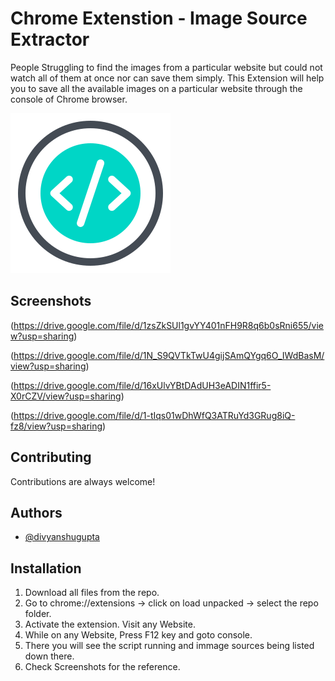 
# Chrome Extenstion - Image Source Extractor

People Struggling to find the images from a particular website but could not watch all of them at once nor can save them simply.
This Extension will help you to save all the available images on a particular website through the console of Chrome browser.


![Logo](https://github.com/divyanshu799/CE-Image-Source-Extractor/blob/main/icon.png)

    
## Screenshots

(https://drive.google.com/file/d/1zsZkSUl1gvYY401nFH9R8q6b0sRni655/view?usp=sharing)

(https://drive.google.com/file/d/1N_S9QVTkTwU4gijSAmQYgq6O_IWdBasM/view?usp=sharing)

(https://drive.google.com/file/d/16xUlvYBtDAdUH3eADIN1ffir5-X0rCZV/view?usp=sharing)

(https://drive.google.com/file/d/1-tIqs01wDhWfQ3ATRuYd3GRug8iQ-fz8/view?usp=sharing)



  
## Contributing

Contributions are always welcome!


  
## Authors

- [@divyanshugupta](https://github.com/divyanshu799)

  
## Installation

1. Download all files from the repo.
2. Go to chrome://extensions -> click on load unpacked -> select the repo folder.
3. Activate the extension. Visit any Website.
4. While on any Website, Press F12 key and goto console.
5. There you will see the script running and immage sources being listed down there.
6. Check Screenshots for the reference.
    
